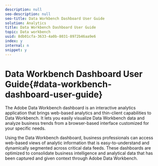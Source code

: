 ```yaml
---
description: null
seo-description: null
seo-title: Data Workbench Dashboard User Guide
solution: Analytics
title: Data Workbench Dashboard User Guide
topic: Data workbench
uuid: 8db01cfa-3633-4a0b-8031-8972b46aa9e6
index: y
internal: n
snippet: y
---
```


# Data Workbench Dashboard User Guide{#data-workbench-dashboard-user-guide}

The Adobe Data Workbench dashboard is an interactive analytics application that brings web-based analytics and thin-client capabilities to Data Workbench. It lets you easily visualize Data Workbench data and analyze business trends from a browser-based interface customized for your specific needs.

Using the Data Workbench dashboard, business professionals can access web-based views of analytic information that is easy-to-understand and dynamically segmented across critical data feeds. These dashboards are optimized to consolidate business intelligence and analytical data that has been captured and given context through Adobe Data Workbench. 
